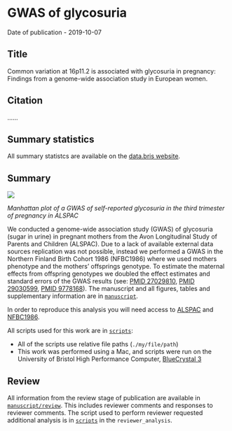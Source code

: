 
# GWAS of glycosuria

Date of publication - 2019-10-07

## Title

Common variation at 16p11.2 is associated with glycosuria in pregnancy:
Findings from a genome-wide association study in European women.

## Citation

……

## Summary statistics

All summary statistcs are available on the [data.bris
website](https://doi.org/10.5523/bris.9vjsikubd658257lbu6lrizog).

## Summary

![](./manuscript/figures/Supplementary%20Figure%202.%20Manhattan%20plot%20of%20a%20GWAS%20of%20self-reported%20glycosuria%20in%20the%20third%20trimester%20of%20pregnancy%20in%20ALSPAC.png)

*Manhattan plot of a GWAS of self-reported glycosuria in the third
trimester of pregnancy in ALSPAC*

We conducted a genome-wide association study (GWAS) of glycosuria (sugar
in urine) in pregnant mothers from the Avon Longitudinal Study of
Parents and Children (ALSPAC). Due to a lack of available external data
sources replication was not possible, instead we performed a GWAS in the
Northern Finland Birth Cohort 1986 (NFBC1986) where we used mothers
phenotype and the mothers’ offsprings genotype. To estimate the maternal
effects from offspring genotypes we doubled the effect estimates and
standard errors of the GWAS results (see:
[PMID 27029810](https://www.ncbi.nlm.nih.gov/pubmed/?term=27029810),
[PMID 29030599](https://www.ncbi.nlm.nih.gov/pubmed/?term=29030599),
[PMID 9778168](https://www.ncbi.nlm.nih.gov/pubmed/?term=9778168)). The
manuscript and all figures, tables and supplementary information are in
[`manuscript`](https://github.com/mattlee821/001_glycosuria_GWAS/tree/master/manuscript/).

In order to reproduce this analysis you will need access to
[ALSPAC](http://www.bristol.ac.uk/alspac/researchers/access/) and
[NFBC1986](https://www.oulu.fi/nfbc/node/19668).

All scripts used for this work are in
[`scripts`](https://github.com/mattlee821/001_glycosuria_GWAS/tree/master/scripts):

  - All of the scripts use relative file paths (`./my/file/path`)
  - This work was performed using a Mac, and scripts were run on the
    University of Bristol High Performance Computer,
    [BlueCrystal 3](https://www.acrc.bris.ac.uk/acrc/phase3.htm)

## Review

All information from the review stage of publication are available in
[`manuscript/review`](https://github.com/mattlee821/001_glycosuria_GWAS/tree/master/manuscript/review).
This includes reviewer comments and responses to reviewer comments. The
script used to perform reviewer requested additional analysis is in
[`scripts`](https://github.com/mattlee821/001_glycosuria_GWAS/tree/master/scripts)
in the `reviewer_analysis`.

